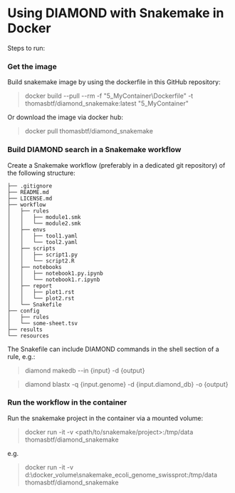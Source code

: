 # Using DIAMOND with Snakemake in Docker

Steps to run:

### Get the image

Build snakemake image by using the dockerfile in this GitHub repository:
> docker build --pull --rm -f "5_MyContainer\Dockerfile" -t thomasbtf/diamond_snakemake:latest "5_MyContainer"

Or download the image via docker hub:
> docker pull thomasbtf/diamond_snakemake

### Build DIAMOND search in a Snakemake workflow

Create a Snakemake workflow (preferably in a dedicated git repository) of the following structure:

    ├── .gitignore
    ├── README.md
    ├── LICENSE.md
    ├── workflow
    │   ├── rules
    │   │   ├── module1.smk
    │   │   └── module2.smk
    │   ├── envs
    │   │   ├── tool1.yaml
    │   │   └── tool2.yaml
    │   ├── scripts
    │   │   ├── script1.py
    │   │   └── script2.R
    │   ├── notebooks
    │   │   ├── notebook1.py.ipynb
    │   │   └── notebook1.r.ipynb
    │   ├── report
    │   │   ├── plot1.rst
    │   │   └── plot2.rst
    │   └── Snakefile
    ├── config
    │   ├── rules
    │   └── some-sheet.tsv
    ├── results
    └── resources

The Snakefile can include DIAMOND commands in the shell section of a rule, e.g.:
> diamond makedb --in {input} -d {output}

> diamond blastx -q {input.genome} -d {input.diamond_db} -o {output}

### Run the workflow in the container

Run the snakemake project in the container via a mounted volume:

> docker run -it -v <path/to/snakemake/project>:/tmp/data thomasbtf/diamond_snakemake

e.g.

> docker run -it -v d:\docker_volume\snakemake_ecoli_genome_swissprot:/tmp/data thomasbtf/diamond_snakemake
